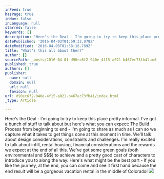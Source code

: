 ```yaml
---
inFeed: true
hasPage: true
inNav: false
inLanguage: null
starred: false
keywords: []
description: "Here's the Deal - I'm going to try to keep this place pretty informal. \_I've got a bunch of stuff to talk about but here's what you can expect: The Build Process from beginning to end - I'm going to share as much as I can so we capture what it takes to get things done at this moment in time. \_We'll talk about design considerations, constraints and challenges. I'm really excited to talk about infill, rental housing, financial considerations and the rewards we expect at the end of all this. \_We've got some green goals (both environmental and $$$) to achieve and a pretty good cast of characters to introduce you to along the way. \_Here's what might be the best part - If you like the journey, at the end, you can come and see it first hand because the end result will be a gorgeous vacation rental in the middle of Colorado!"
datePublished: '2016-04-03T01:59:32.078Z'
dateModified: '2016-04-03T01:58:18.789Z'
title: "What's this all about then?"
author: []
sourcePath: _posts/2016-04-01-d90ec6f2-940e-4f15-a021-b467ec73fb41.md
published: true
authors: []
publisher:
  name: null
  domain: null
  url: null
  favicon: null
url: d90ec6f2-940e-4f15-a021-b467ec73fb41/index.html
_type: Article

---
```

Here's the Deal - I'm going to try to keep this place pretty informal.  I've got a bunch of stuff to talk about but here's what you can expect: The Build Process from beginning to end - I'm going to share as much as I can so we capture what it takes to get things done at this moment in time.  We'll talk about design considerations, constraints and challenges. I'm really excited to talk about infill, rental housing, financial considerations and the rewards we expect at the end of all this.  We've got some green goals (both environmental and $$$) to achieve and a pretty good cast of characters to introduce you to along the way.  Here's what might be the best part - If you like the journey, at the end, you can come and see it first hand because the end result will be a gorgeous vacation rental in the middle of Colorado!
![](https://the-grid-user-content.s3-us-west-2.amazonaws.com/21c8d46c-f480-4a32-bcb4-47a148d7eae0.png)